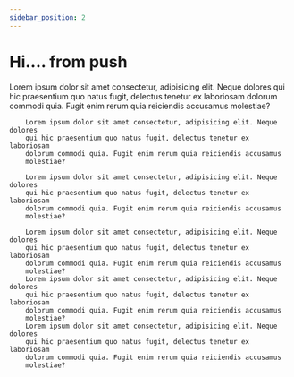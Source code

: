 ```yaml
---
sidebar_position: 2
---
```


# Hi.... from push

Lorem ipsum dolor sit amet consectetur, adipisicing elit. Neque dolores
qui hic praesentium quo natus fugit, delectus tenetur ex laboriosam
dolorum commodi quia. Fugit enim rerum quia reiciendis accusamus
molestiae?

        Lorem ipsum dolor sit amet consectetur, adipisicing elit. Neque dolores
        qui hic praesentium quo natus fugit, delectus tenetur ex laboriosam
        dolorum commodi quia. Fugit enim rerum quia reiciendis accusamus
        molestiae?

        Lorem ipsum dolor sit amet consectetur, adipisicing elit. Neque dolores
        qui hic praesentium quo natus fugit, delectus tenetur ex laboriosam
        dolorum commodi quia. Fugit enim rerum quia reiciendis accusamus
        molestiae?

        Lorem ipsum dolor sit amet consectetur, adipisicing elit. Neque dolores
        qui hic praesentium quo natus fugit, delectus tenetur ex laboriosam
        dolorum commodi quia. Fugit enim rerum quia reiciendis accusamus
        molestiae?
        Lorem ipsum dolor sit amet consectetur, adipisicing elit. Neque dolores
        qui hic praesentium quo natus fugit, delectus tenetur ex laboriosam
        dolorum commodi quia. Fugit enim rerum quia reiciendis accusamus
        molestiae?
        Lorem ipsum dolor sit amet consectetur, adipisicing elit. Neque dolores
        qui hic praesentium quo natus fugit, delectus tenetur ex laboriosam
        dolorum commodi quia. Fugit enim rerum quia reiciendis accusamus
        molestiae?
